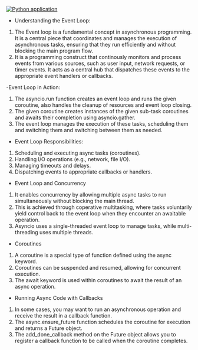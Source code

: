 [![Python application](https://github.com/sssharma9268/python-asyncio/actions/workflows/python-app.yml/badge.svg)](https://github.com/sssharma9268/python-asyncio/actions/workflows/python-app.yml)



- Understanding the Event Loop:
1. The Event loop is a fundamental concept in asynchronous programming. It is a central piece that coordinates and manages the execution of asynchronous tasks, ensuring that they run efficiently and without blocking the main program flow.
2. It is a programming construct that continously monitors and process events from various sources, such as user input, network requests, or timer events. It acts as a central hub that dispatches these events to the appropriate event handlers or callbacks.

-Event Loop in Action:
1. The asyncio.run function creates an event loop and runs the given coroutine, also handles the cleanup of resources and event loop closing.
2. The given coroutine creates instances of the given sub-task coroutines and awaits their completion using asyncio.gather.
3. The event loop manages the execution of these tasks, scheduling them and switching them and switching between them as needed.

- Event Loop Responsibilities:
1. Scheduling and executing async tasks (coroutines).
2. Handling I/O operations (e.g., network, file I/O).
3. Managing timeouts and delays.
4. Dispatching events to appropriate callbacks or handlers.

- Event Loop and Concurrency
1. It enables concurrency by allowing multiple async tasks to run simultaneously without blocking the main thread.
2. This is achieved through coperative multitasking, where tasks voluntarily yield control back to the event loop when they encounter an awaitable operation.
3. Asyncio uses a single-threaded event loop to manage tasks, while multi-threading uses multiple threads.

- Coroutines
1. A coroutine is a special type of function defined using the async keyword.
2. Coroutines can be suspended and resumed, allowing for concurrent execution.
3. The await keyword is used within coroutines to await the result of an async operation.

- Running Async Code with Callbacks
1. In some cases, you may want to run an asynchronous operation and receive the result in a callback function.
2. The async.ensure_future function schedules the coroutine for execution and returns a Future object.
3. The add_done_callback method on the Future object allows you to register a callback function to be called when the coroutine completes.